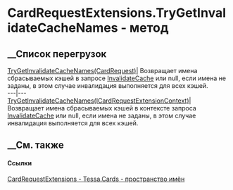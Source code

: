 # CardRequestExtensions.TryGetInvalidateCacheNames - метод
##  __Список перегрузок
[TryGetInvalidateCacheNames(CardRequest)](M_Tessa_Cards_CardRequestExtensions_TryGetInvalidateCacheNames.htm)|
Возвращает имена сбрасываемых кэшей в запросе
[InvalidateCache](F_Tessa_Cards_CardRequestTypes_InvalidateCache.htm) или
null, если имена не заданы, в этом случае инвалидация выполняется для всех
кэшей.  
---|---  
[TryGetInvalidateCacheNames(ICardRequestExtensionContext)](M_Tessa_Cards_CardRequestExtensions_TryGetInvalidateCacheNames_1.htm)|
Возвращает имена сбрасываемых кэшей в контексте запроса
[InvalidateCache](F_Tessa_Cards_CardRequestTypes_InvalidateCache.htm) или
null, если имена не заданы, в этом случае инвалидация выполняется для всех
кэшей.  
## __См. также
#### Ссылки
[CardRequestExtensions - ](T_Tessa_Cards_CardRequestExtensions.htm)
[Tessa.Cards - пространство имён](N_Tessa_Cards.htm)
